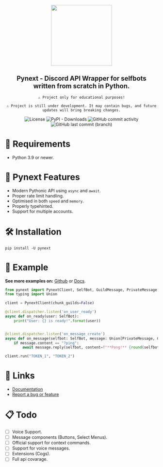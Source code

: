 <div align="center">

  <img alt="" src="assets/discordlogo.png" width="200px"/>

  ## Pynext - Discord API Wrapper for selfbots written from scratch in Python.
  `⚠️ Project only for educational purposes!`

  `⚠️ Project is still under development. It may contain bugs, and future updates will bring breaking changes.`

![License](https://img.shields.io/github/license/xXenvy/Pynext?style=for-the-badge&color=%2315b328)
![PyPI - Downloads](https://img.shields.io/pypi/dm/pynext?style=for-the-badge&color=%2315b328)
![GitHub commit activity](https://img.shields.io/github/commit-activity/t/xXenvy/Pynext?style=for-the-badge&color=%2315b328)
![GitHub last commit (branch)](https://img.shields.io/github/last-commit/xXenvy/Pynext/master?style=for-the-badge&color=%2315b328)
</div>

# 💢 Requirements
- Python 3.9 or newer.

# 🔧 Pynext Features
- Modern Pythonic API using `async` and `await`.
- Proper rate limit handling.
- Optimised in both `speed` and `memory`.
- Properly typehinted.
- Support for multiple accounts.

# 🛠️ Installation
```shell
pip install -U pynext
```
# 💫 Example
**See more examples on:** [Github](https://github.com/xXenvy/pynext/tree/master/examples) or [Docs](https://pynext.readthedocs.io/en/latest/examples/).
```py
from pynext import PynextClient, SelfBot, GuildMessage, PrivateMessage
from typing import Union

client = PynextClient(chunk_guilds=False)

@client.dispatcher.listen('on_user_ready')
async def on_ready(user: SelfBot):
    print("User: {} is ready!".format(user))


@client.dispatcher.listen('on_message_create')
async def on_message(selfbot: SelfBot, message: Union[PrivateMessage, GuildMessage]):
    if message.content == "?ping":
        await message.reply(selfbot, content=f"**Pong!** {round(selfbot.latency * 1000)}ms")

client.run("TOKEN_1", "TOKEN_2")

```
# 🧷 Links
- [Documentation](https://pynext.readthedocs.io/en/latest/)
- [Report a bug or feature](https://github.com/xXenvy/pynext/issues/new/choose)

# 📋 Todo
- [ ] Voice Support.
- [ ] Message components (Buttons, Select Menus).
- [ ] Official support for context commands.
- [ ] Support for voice messages.
- [ ] Extensions (Cogs).
- [ ] Full api covarage.
